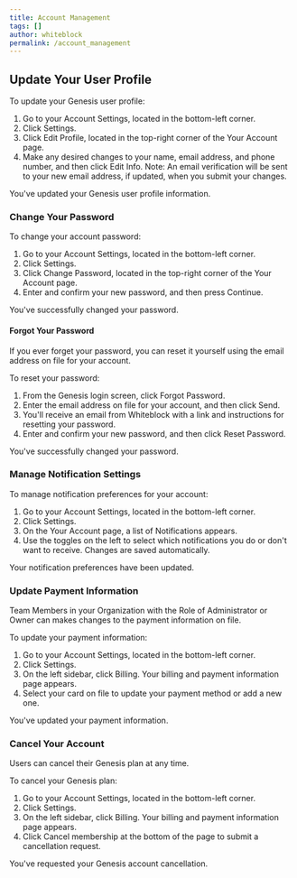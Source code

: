 ```yaml
---
title: Account Management
tags: []
author: whiteblock
permalink: /account_management
---
```


## Update Your User Profile
To update your Genesis user profile:

1. Go to your Account Settings, located in the bottom-left corner.
2. Click Settings.
3. Click Edit Profile, located in the top-right corner of the Your Account page.
4. Make any desired changes to your name, email address, and phone number, and then click Edit Info.
  Note: An email verification will be sent to your new email address, if updated, when you submit your changes.

You've updated your Genesis user profile information.

### Change Your Password
To change your account password:

1. Go to your Account Settings, located in the bottom-left corner.
2. Click Settings.
3. Click Change Password, located in the top-right corner of the Your Account page.
4. Enter and confirm your new password, and then press Continue.

You've successfully changed your password.

#### Forgot Your Password
If you ever forget your password, you can reset it yourself using the email address on file for your account.

To reset your password:

1. From the Genesis login screen, click Forgot Password.
2. Enter the email address on file for your account, and then click Send.
3. You'll receive an email from Whiteblock with a link and instructions for resetting your password.
4. Enter and confirm your new password, and then click Reset Password.

You've successfully changed your password.

### Manage Notification Settings
To manage notification preferences for your account:

1. Go to your Account Settings, located in the bottom-left corner.
2. Click Settings.
3. On the Your Account page, a list of Notifications appears.
4. Use the toggles on the left to select which notifications you do or don't want to receive. Changes are saved automatically.

Your notification preferences have been updated.

### Update Payment Information
Team Members in your Organization with the Role of Administrator or Owner can makes changes to the payment information on file.

To update your payment information:

1. Go to your Account Settings, located in the bottom-left corner.
2. Click Settings.
3. On the left sidebar, click Billing. Your billing and payment information page appears.
4. Select your card on file to update your payment method or add a new one.

You've updated your payment information.

### Cancel Your Account
Users can cancel their Genesis plan at any time. 

To cancel your Genesis plan:

1. Go to your Account Settings, located in the bottom-left corner.
2. Click Settings.
3. On the left sidebar, click Billing. Your billing and payment information page appears.
4. Click Cancel membership at the bottom of the page to submit a cancellation request.

You've requested your Genesis account cancellation.

